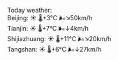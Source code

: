 Today weather:  
Beijing: ☀️   🌡️+3°C 🌬️↘50km/h  
Tianjin: ☀️   🌡️+7°C 🌬️↓4km/h  
Shijiazhuang: ☀️   🌡️+11°C 🌬️↘20km/h  
Tangshan: ☀️   🌡️+6°C 🌬️↓27km/h  
